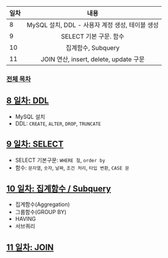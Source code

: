 
| 일차 | 내용 |
| --- | :-: |
| 8 | MySQL 설치, DDL - 사용자 계정 생성, 테이블 생성 |
| 9 | SELECT 기본 구문. 함수 |
| 10 | 집계함수, Subquery |
| 11 | JOIN 연산, insert, delete, update 구문 |

### [전체 목차](../README.md)

[8 일차: DDL](./md/08_DDL.md)
-

- MySQL 설치
- DDL: `CREATE`, `ALTER`, `DROP`, `TRUNCATE`

[9 일차: SELECT](./md/09_SELECT%20및%20함수.md)
-

- SELECT 기본구문: `WHERE 절`, `order by`
- 함수: `문자열`, `숫자`, `날짜`, `조건 처리`, `타입 변환`, `CASE 문`

[10 일차: 집계함수 / Subquery](./md/10_집계함수%20및%20Subquery.md)
-

- 집계함수(Aggregation)
- 그룹함수(GROUP BY)
-  HAVING
- 서브쿼리

[11 일차: JOIN](.)
-
